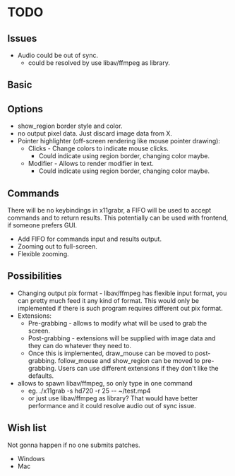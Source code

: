 TODO
====

Issues
------

 * Audio could be out of sync.
   * could be resolved by use libav/ffmpeg as library.

Basic
-----


Options
-------

 * show_region border style and color.
 * no output pixel data. Just discard image data from X.
 * Pointer highlighter (off-screen rendering like mouse pointer drawing):
   * Clicks - Change colors to indicate mouse clicks.
     * Could indicate using region border, changing color maybe.
   * Modifier - Allows to render modifier in text.
     * Could indicate using region border, changing color maybe.

Commands
--------

There will be no keybindings in x11grabr, a FIFO will be used to accept
commands and to return results. This potentially can be used with frontend, if
someone prefers GUI.

 * Add FIFO for commands input and results output.
 * Zooming out to full-screen.
 * Flexible zooming.

Possibilities
-------------

 * Changing output pix format - libav/ffmpeg has flexible input format, you can
   pretty much feed it any kind of format. This would only be implemented if
   there is such program requires different out pix format.
 * Extensions:
   * Pre-grabbing - allows to modify what will be used to grab the screen.
   * Post-grabbing - extensions will be supplied with image data and they can
     do whatever they need to.
   * Once this is implemented, draw_mouse can be moved to post-grabbing.
     follow_mouse and show_region can be moved to pre-grabbing. Users can use
     different extensions if they don't like the defaults.
 * allows to spawn libav/ffmpeg, so only type in one command
   * eg. ./x11grab -s hd720 -r 25 -- ~/test.mp4
   * or just use libav/ffmpeg as library? That would have better performance
     and it could resolve audio out of sync issue.

Wish list
---------

Not gonna happen if no one submits patches.

 * Windows
 * Mac
